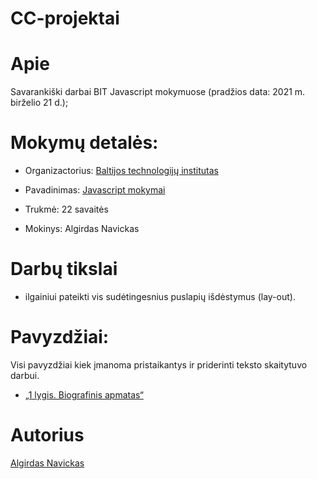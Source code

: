 ﻿# CC-projektai

# Apie

Savarankiški darbai BIT Javascript mokymuose (pradžios data: 2021 m. birželio 21 d.);

# Mokymų detalės:

- Organizactorius:
  [Baltijos technologijų institutas](https://bit.lt/)

- Pavadinimas:
  [Javascript mokymai](https://bit.lt/studijos/javascript-studijos/)

- Trukmė:
  22 savaitės

- Mokinys:
  Algirdas Navickas

# Darbų tikslai

- ilgainiui pateikti vis sudėtingesnius puslapių išdėstymus (lay-out).

# Pavyzdžiai:
Visi pavyzdžiai kiek įmanoma pristaikantys ir priderinti teksto skaitytuvo darbui.
* [„1 lygis. Biografinis apmatas“](https://algis1978.github.io/CC-projektai/)

# Autorius

[Algirdas Navickas](https://github.com/algis1978)
